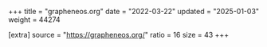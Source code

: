 +++
title = "grapheneos.org"
date = "2022-03-22"
updated = "2025-01-03"
weight = 44274

[extra]
source = "https://grapheneos.org/"
ratio = 16
size = 43
+++

